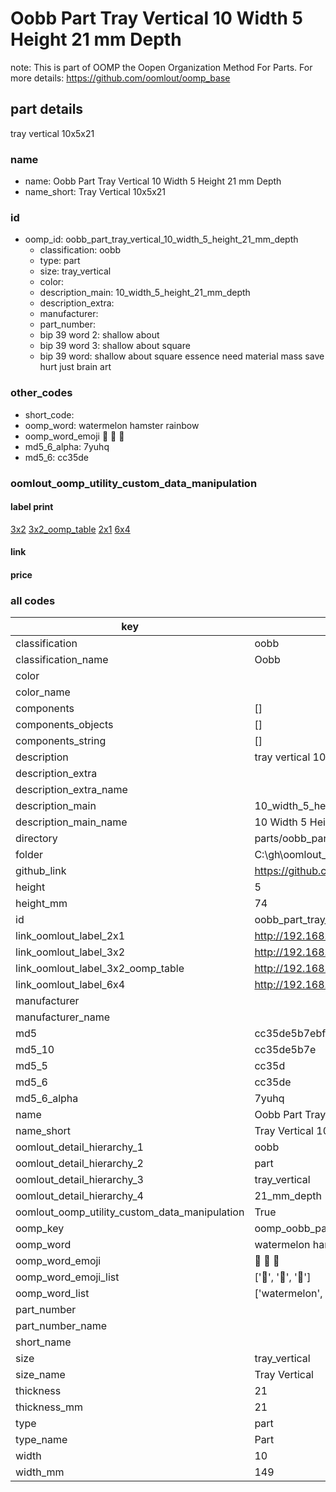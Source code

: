 # Oobb Part Tray Vertical 10 Width 5 Height 21 mm Depth  

note: This is part of OOMP the Oopen Organization Method For Parts. For more details: https://github.com/oomlout/oomp_base

##  part details
  



tray vertical 10x5x21



### name
* name: Oobb Part Tray Vertical 10 Width 5 Height 21 mm Depth
* name_short: Tray Vertical 10x5x21 
### id
* oomp_id: oobb_part_tray_vertical_10_width_5_height_21_mm_depth
  * classification: oobb
  * type: part
  * size: tray_vertical
  * color: 
  * description_main: 10_width_5_height_21_mm_depth
  * description_extra: 
  * manufacturer: 
  * part_number: 
  * bip 39 word 2: shallow about
  * bip 39 word 3: shallow about square
  * bip 39 word: shallow about square essence need material mass save hurt just brain art

### other_codes
* short_code: 
* oomp_word: watermelon hamster rainbow
* oomp_word_emoji :watermelon: :hamster: :rainbow:
* md5_6_alpha: 7yuhq
* md5_6: cc35de






### oomlout_oomp_utility_custom_data_manipulation
#### label print
[3x2](http://192.168.1.245:1112/?label=oomp%207yuhq)
[3x2_oomp_table](http://192.168.1.108:1112/?label=oomp%207yuhq)
[2x1](http://192.168.1.242:1112/?label=oomp%207yuhq)
[6x4](http://192.168.1.55:1112/?label=oomp%207yuhq)    

#### link

                              

#### price







### all codes 
| key | value |  
| --- | --- |  
| classification | oobb |  
| classification_name | Oobb |  
| color |  |  
| color_name |  |  
| components | [] |  
| components_objects | [] |  
| components_string | [] |  
| description | tray vertical 10x5x21 |  
| description_extra |  |  
| description_extra_name |  |  
| description_main | 10_width_5_height_21_mm_depth |  
| description_main_name | 10 Width 5 Height 21 mm Depth |  
| directory | parts/oobb_part_tray_vertical_10_width_5_height_21_mm_depth |  
| folder | C:\gh\oomlout_oobb_version_4_generated_parts\parts\oobb_part_tray_vertical_10_width_5_height_21_mm_depth |  
| github_link | https://github.com/oomlout/oomlout_oomp_part_src/tree/main/parts/oobb_part_tray_vertical_10_width_5_height_21_mm_depth |  
| height | 5 |  
| height_mm | 74 |  
| id | oobb_part_tray_vertical_10_width_5_height_21_mm_depth |  
| link_oomlout_label_2x1 | http://192.168.1.242:1112/?label=oomp%207yuhq |  
| link_oomlout_label_3x2 | http://192.168.1.245:1112/?label=oomp%207yuhq |  
| link_oomlout_label_3x2_oomp_table | http://192.168.1.108:1112/?label=oomp%207yuhq |  
| link_oomlout_label_6x4 | http://192.168.1.55:1112/?label=oomp%207yuhq |  
| manufacturer |  |  
| manufacturer_name |  |  
| md5 | cc35de5b7ebfd11223c9e4d5a6c01e28 |  
| md5_10 | cc35de5b7e |  
| md5_5 | cc35d |  
| md5_6 | cc35de |  
| md5_6_alpha | 7yuhq |  
| name | Oobb Part Tray Vertical 10 Width 5 Height 21 mm Depth |  
| name_short | Tray Vertical 10x5x21  |  
| oomlout_detail_hierarchy_1 | oobb |  
| oomlout_detail_hierarchy_2 | part |  
| oomlout_detail_hierarchy_3 | tray_vertical |  
| oomlout_detail_hierarchy_4 | 21_mm_depth |  
| oomlout_oomp_utility_custom_data_manipulation | True |  
| oomp_key | oomp_oobb_part_tray_vertical_10_width_5_height_21_mm_depth |  
| oomp_word | watermelon hamster rainbow |  
| oomp_word_emoji | :watermelon: :hamster: :rainbow: |  
| oomp_word_emoji_list | [':watermelon:', ':hamster:', ':rainbow:'] |  
| oomp_word_list | ['watermelon', 'hamster', 'rainbow'] |  
| part_number |  |  
| part_number_name |  |  
| short_name |  |  
| size | tray_vertical |  
| size_name | Tray Vertical |  
| thickness | 21 |  
| thickness_mm | 21 |  
| type | part |  
| type_name | Part |  
| width | 10 |  
| width_mm | 149 |  
